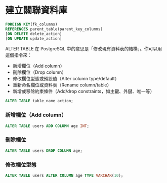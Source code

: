 # 建立關聯資料庫
``` sql
FOREIGN KEY(fk_columns) 
REFERENCES parent_table(parent_key_columns)
[ON DELETE delete_action]
[ON UPDATE update_action]
```

ALTER TABLE 在 PostgreSQL 中的意思是「修改現有資料表的結構」。你可以用這個指令來：

* 新增欄位（Add column）
* 刪除欄位（Drop column）
* 修改欄位型態或預設值（Alter column type/default）
* 重新命名欄位或資料表（Rename column/table）
* 新增或移除約束條件（Add/drop constraints，如主鍵、外鍵、唯一等）

``` sql
ALTER TABLE table_name action;
```

### 新增欄位（Add column）
``` sql
ALTER TABLE users ADD COLUMN age INT;
```

### 刪除欄位
``` sql
ALTER TABLE users DROP COLUMN age;
```

### 修改欄位型態
``` sql
ALTER TABLE users ALTER COLUMN age TYPE VARCHAR(10);
```

